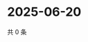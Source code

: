 # 2025-06-20

共 0 条

<!-- BEGIN ZHIHUQUESTIONS -->
<!-- 最后更新时间 Fri Jun 20 2025 15:11:45 GMT+0800 (China Standard Time) -->

<!-- END ZHIHUQUESTIONS -->
